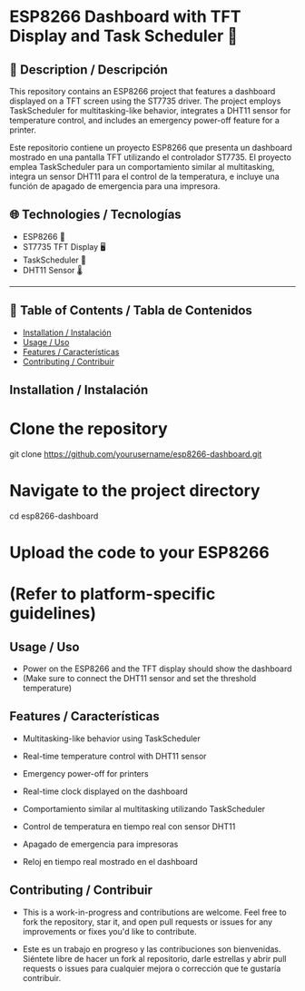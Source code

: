 # ESP8266 Dashboard with TFT Display and Task Scheduler 🚀

## 📝 Description / Descripción
This repository contains an ESP8266 project that features a dashboard displayed on a TFT screen using the ST7735 driver. The project employs TaskScheduler for multitasking-like behavior, integrates a DHT11 sensor for temperature control, and includes an emergency power-off feature for a printer.

Este repositorio contiene un proyecto ESP8266 que presenta un dashboard mostrado en una pantalla TFT utilizando el controlador ST7735. El proyecto emplea TaskScheduler para un comportamiento similar al multitasking, integra un sensor DHT11 para el control de la temperatura, e incluye una función de apagado de emergencia para una impresora.

## 🌐 Technologies / Tecnologías
- ESP8266 📡
- ST7735 TFT Display 🖥️
- TaskScheduler 📆
- DHT11 Sensor 🌡️
  
---

## 📜 Table of Contents / Tabla de Contenidos
- [Installation / Instalación](#installation--instalación)
- [Usage / Uso](#usage--uso)
- [Features / Características](#features--características)
- [Contributing / Contribuir](#contributing--contribuir)

## Installation / Instalación

# Clone the repository
git clone https://github.com/yourusername/esp8266-dashboard.git

# Navigate to the project directory
cd esp8266-dashboard

# Upload the code to your ESP8266
# (Refer to platform-specific guidelines)

## Usage / Uso
- Power on the ESP8266 and the TFT display should show the dashboard
- (Make sure to connect the DHT11 sensor and set the threshold temperature)

## Features / Características
- Multitasking-like behavior using TaskScheduler

- Real-time temperature control with DHT11 sensor

- Emergency power-off for printers

- Real-time clock displayed on the dashboard

- Comportamiento similar al multitasking utilizando TaskScheduler

- Control de temperatura en tiempo real con sensor DHT11

- Apagado de emergencia para impresoras

- Reloj en tiempo real mostrado en el dashboard

## Contributing / Contribuir
- This is a work-in-progress and contributions are welcome. Feel free to fork the repository, star it, and open pull requests or issues for any improvements or fixes you'd like to contribute.

- Este es un trabajo en progreso y las contribuciones son bienvenidas. Siéntete libre de hacer un fork al repositorio, darle estrellas y abrir pull requests o issues para cualquier mejora o corrección que te gustaría contribuir.
